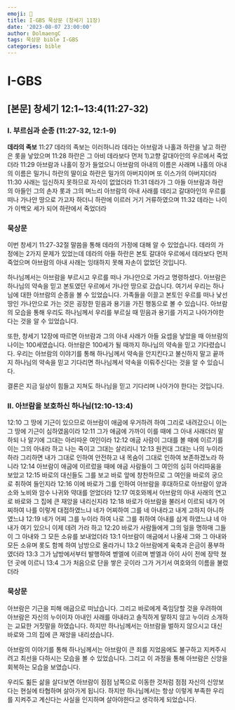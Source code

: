 ```yaml
---
emoji: 🧢
title: I-GBS 묵상문 (창세기 11장)
date: '2023-08-07 23:00:00'
author: DolmaengC
tags: 묵상문 bible I-GBS
categories: bible 
---
```




# I-GBS

## [본문] 창세기 12:1~13:4(11:27-32)

### I. 부르심과 순종 (11:27-32, 12:1-9)
**데라의 족보**
11:27   데라의 족보는 이러하니라 데라는 아브람과 나홀과 하란을 낳고 하란은 롯을 낳았으며
11:28   하란은 그 아비 데라보다 먼저 1)고향 갈대아인의 우르에서 죽었더라
11:29   아브람과 나홀이 장가 들었으니 아브람의 아내의 이름은 사래며 나홀의 아내의 이름은 밀가니 하란의 딸이요 하란은 밀가의 아버지이며 또 이스가의 아버지더라
11:30   사래는 임신하지 못하므로 자식이 없었더라
11:31   데라가 그 아들 아브람과 하란의 아들인 그의 손자 롯과 그의 며느리 아브람의 아내 사래를 데리고 갈대아인의 우르를 떠나 가나안 땅으로 가고자 하더니 하란에 이르러 거기 거류하였으며
11:32   데라는 나이가 이백오 세가 되어 하란에서 죽었더라


### 묵상문
이번 창세기 11:27-32절 말씀을 통해 데라의 가정에 대해 알 수 있었습니다.
데라의 가정에는 2가지 문제가 있었는데
데라의 아들 하란은 본토 갈대아 우르에서 데라보다 먼저 죽었으며 
아브람의 아내 사래는 잉태하지 못해 자손이 없었던 것입니다.

하나님께서는 아브람을 부르시고 우르를 떠나 가나안으로 가라고 명령하셨다.
아브람은 하나님의 약속을 믿고 본토였던 우르에서 가나안 땅으로 갔습니다.
여기서 우리는 하나님에 대한 아브람의 순종을 볼 수 있었습니다.
가족들을 이끌고 본토인 우르를 떠나 낯선 땅인 가나안으로 가는 것은 굉장한 믿음과 용기을 가진 행동으로 볼 수 있습니다.
아브람의 모습을 통해 우리도 하나님께서 우리를 부르실 때 믿음과 용기를 가지고 나아가야한다는 것을 알 수 있었습니다.

또한, 창세기 12장에 따르면 아브람과 그의 아내 사래가 아들 요셉을 낳았을 때 아브람의 나이는 100세였습니다.
아브람은 100세가 될 때까지 하나님의 약속을 믿고 기다렸습니다.
우리는 아브람의 이야기를 통해 하나님께서 약속을 안지킨다고 불신하지 말고
끝까지 하나님의 약속을 믿고 기다리면 하나님께서 약속을 이뤄주신다는 것을 알 수 있습니다.

결론은 지금 일상이 힘들고 지쳐도 하나님을 믿고 기다리며 나아가야 한다는 것입니다.


### II. 아브람을 보호하신 하나님(12:10-13:4)
12:10 그 땅에 기근이 있으므로 아브람이 애굽에 우거하려 하여 그리로 내려갔으니 이는 그 땅에 기근이 심하였음이라
12:11 그가 애굽에 가까이 이를 때에 그 아내 사래더러 말하되 나 알기에 그대는 아리따운 여인이라
12:12 애굽 사람이 그대를 볼 때에 이르기를 이는 그의 아내라 하고 나는 죽이고 그대는 살리리니 
12:13 원컨대 그대는 나의 누이라 하라 그리하면 내가 그대로 인하여 안전하고 내 목숨이 그대로 인하여 보존하겠노라 하니라
12:14 아브람이 애굽에 이르렀을 때에 애굽 사람들이 그 여인의 심히 아리따움을 보았고
12:15 바로의 대신들도 그를 보고 바로 앞에 창찬하므로 그 여인을 바로의 궁으로 취하여 들인지라
12:16 이에 바로가 그를 인하여 아브람을 후대하므로 아브람이 양과 소와 노비와 암수 나귀와 약대를 얻었더라
12:17 여호와께서 아브람의 아내 사래의 연고로 바로와 그 집에 큰 재앙을 내리신지라
12:18 바로가 아브람을 불러서 이르되 네가 어찌하여 나를 이렇게 대접하였느냐 네가 어찌하여 그를 네 아내라고 내게 고하지 아니하였느냐
12:19 네가 어찌 그를 누이라 하여 나로 그를 취하여 아내를 삼게 하였느냐 네 아내가 여기 있으니 이제 데려 가라 하고
12:20 바로가 사람들에게 그의 일을 명하매 그들이 그 아내와 그 모든 소유를 보내었더라
13:1 아브람이 애굽에서 나올새 그와 그 아내와 모든 소유며 롯도 함께 하여 남방으로 올라가니 
13:2 아브람에게 육축과 은금이 풍부하였더라
13:3 그가 남방에서부터 발행하여 벧엘에 이르며 벧엘과 아이 사이 전에 장막 쳤던 곳에 이르니 
13:4 그가 처음으로 단을 쌓은 곳이라 그가 거기서 여호와의 이름을 불렀더라

### 묵상문
아브람은 기근을 피해 애굽으로 떠났습니다.
그리고 바로에게 죽임당할 것을 우려하여
아브람은 자신의 누이이자 아내인 사래를 아내라고 솔직하게 말하지 않고
누이라 소개하는 교묘한 거짓말을 하였습니다.
하지만 하나님께서는 아브람을 벌하지 않으시고 대신 바로와 그의 집에 큰 재앙을 내리셨습니다.

아브람의 이야기를 통해 하나님께서는 아브람이 큰 죄를 지었음에도 불구하고 지켜주시려고 최선을 다하시는 모습을 볼 수 있었습니다.
그리고 이 과정을 통해 아브람은 신앙을 회복하는 모습을 보였습니다.

우리도 힒든 삶을 살다보면 아브람이 점점 남쪽으로 이동한 것처럼 
점점 자신의 신앙보다는 현실에 타협하며 살아가게 됩니다.
하지만 하나님께서는 항상 이렇게 부족한 우리를 지켜주고 계신다는 사실을 인지하며 살아야한다고 생각하게 되었습니다.
